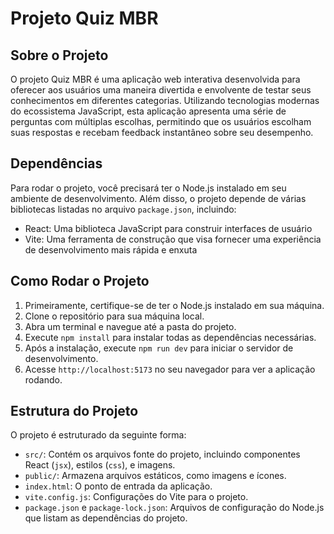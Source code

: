 # Projeto Quiz MBR

## Sobre o Projeto

O projeto Quiz MBR é uma aplicação web interativa desenvolvida para oferecer aos usuários uma maneira divertida e envolvente de testar seus conhecimentos em diferentes categorias. Utilizando tecnologias modernas do ecossistema JavaScript, esta aplicação apresenta uma série de perguntas com múltiplas escolhas, permitindo que os usuários escolham suas respostas e recebam feedback instantâneo sobre seu desempenho.

## Dependências

Para rodar o projeto, você precisará ter o Node.js instalado em seu ambiente de desenvolvimento. Além disso, o projeto depende de várias bibliotecas listadas no arquivo `package.json`, incluindo:

- React: Uma biblioteca JavaScript para construir interfaces de usuário
- Vite: Uma ferramenta de construção que visa fornecer uma experiência de desenvolvimento mais rápida e enxuta

## Como Rodar o Projeto

1. Primeiramente, certifique-se de ter o Node.js instalado em sua máquina.
2. Clone o repositório para sua máquina local.
3. Abra um terminal e navegue até a pasta do projeto.
4. Execute `npm install` para instalar todas as dependências necessárias.
5. Após a instalação, execute `npm run dev` para iniciar o servidor de desenvolvimento.
6. Acesse `http://localhost:5173` no seu navegador para ver a aplicação rodando.

## Estrutura do Projeto

O projeto é estruturado da seguinte forma:

- `src/`: Contém os arquivos fonte do projeto, incluindo componentes React (`jsx`), estilos (`css`), e imagens.
- `public/`: Armazena arquivos estáticos, como imagens e ícones.
- `index.html`: O ponto de entrada da aplicação.
- `vite.config.js`: Configurações do Vite para o projeto.
- `package.json` e `package-lock.json`: Arquivos de configuração do Node.js que listam as dependências do projeto.